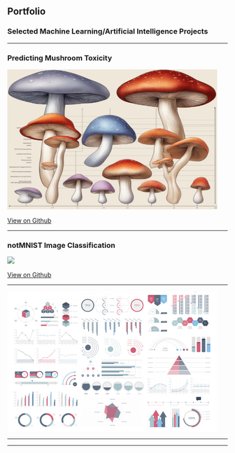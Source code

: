 ## Portfolio
### Selected Machine Learning/Artificial Intelligence Projects

---

### Predicting Mushroom Toxicity
<!-- [Predicting Mushroom Toxicity](/sample_page) -->
<img src="images/predicting_mushroom_toxicity.jpg?raw=true" width="480" height="320"/>

[View on Github](https://github.com/dominicfanucchi/aai-500_group2)

---

### notMNIST Image Classification
<!-- [Project 2 Title](/pdf/sample_presentation.pdf) -->
<img src="images/notMNIST_image_classifier.gif?raw=true"/>

[View on Github](https://github.com/dominicfanucchi/aai-501_group2)

---

<!-- [Project 3 Title](http://example.com/) -->
<img src="images/dummy_thumbnail.jpg?raw=true"/>

---

<!--
### Curriculum Based Projects

- [Project 1 Title](http://example.com/)
- [Project 2 Title](http://example.com/)
- [Project 3 Title](http://example.com/)
- [Project 4 Title](http://example.com/)
- [Project 5 Title](http://example.com/)

---
-->



---
